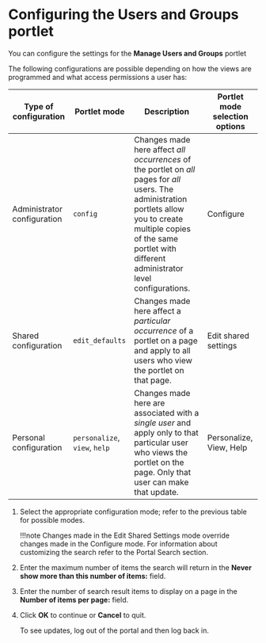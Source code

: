 # Configuring the Users and Groups portlet



You can configure the settings for the **Manage Users and Groups** portlet

The following configurations are possible depending on how the views are programmed and what access permissions a user has:

|Type of configuration|Portlet mode|Description|Portlet mode selection options|
|---------------------|------------|-----------|------------------------------|
|Administrator configuration|`config`|Changes made here affect *all occurrences* of the portlet on *all* pages for *all* users. The administration portlets allow you to create multiple copies of the same portlet with different administrator level configurations.|Configure|
|Shared configuration|`edit_defaults`|Changes made here affect a *particular occurrence* of a portlet on a page and apply to all users who view the portlet on that page.|Edit shared settings|
|Personal configuration|`personalize`, `view`, `help`|Changes made here are associated with a *single user* and apply only to that particular user who views the portlet on the page. Only that user can make that update.|Personalize, View, Help|

1.  Select the appropriate configuration mode; refer to the previous table for possible modes.

    !!!note
        Changes made in the Edit Shared Settings mode override changes made in the Configure mode. For information about customizing the search refer to the Portal Search section.

2.  Enter the maximum number of items the search will return in the **Never show more than this number of items:** field.

3.  Enter the number of search result items to display on a page in the **Number of items per page:** field.

4.  Click **OK** to continue or **Cancel** to quit.

    To see updates, log out of the portal and then log back in.


